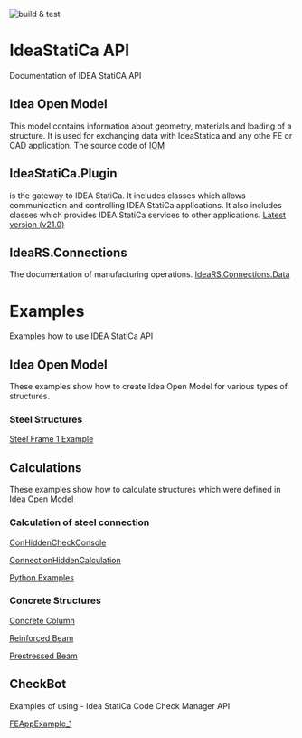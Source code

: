 ![build & test](https://github.com/idea-statica/ideastatica-public/actions/workflows/dotnet.yml/badge.svg)

# IdeaStatiCa API
Documentation of IDEA StatiCA API

## Idea Open Model
This model contains information about geometry, materials and loading of a structure. It is used for exchanging data with IdeaStatica and any othe FE or CAD application. The source code of [IOM](./src/IdeaRS.OpenModel)

## IdeaStatiCa.Plugin
is the gateway to IDEA StatiCa. It includes classes which allows communication and controlling IDEA StatiCa applications. It also includes classes which provides IDEA StatiCa services to other applications. [Latest version (v21.0)](./src/IdeaStatiCa.Plugin)

## IdeaRS.Connections
The documentation of manufacturing operations. [IdeaRS.Connections.Data](https://idea-statica.github.io/iom/ideaconnections-api/latest/html/N_IdeaRS_Connections_Data.htm)


# Examples
Examples how to use IDEA StatiCa API

## Idea Open Model
These examples show how to create Idea Open Model for various types of structures.
### Steel Structures
[Steel Frame 1 Example](src/Examples/IOM)

## Calculations
These examples show how to calculate structures which were defined in Idea Open Model

### Calculation of steel connection
[ConHiddenCheckConsole](docs/cbfem-for-all.md)

[ConnectionHiddenCalculation](https://idea-statica.github.io/iom-examples/iom-steel-connections/cbfem-for-all.html)

[Python Examples](https://github.com/idea-statica/iom-examples/blob/release-21.0-beta/python-examples/docs/python-examples.md)

### Concrete Structures

[Concrete Column](https://idea-statica.github.io/iom-examples/rcs/rcs-column.html)

[Reinforced Beam](https://idea-statica.github.io/iom-examples/rcs/rcs-reinforced-beam.html)

[Prestressed Beam](https://idea-statica.github.io/iom-examples/rcs/rcs-prestressed-beam.html)

## CheckBot
Examples of using - Idea StatiCa Code Check Manager API

[FEAppExample_1](https://github.com/idea-statica/ccm-examples) 
